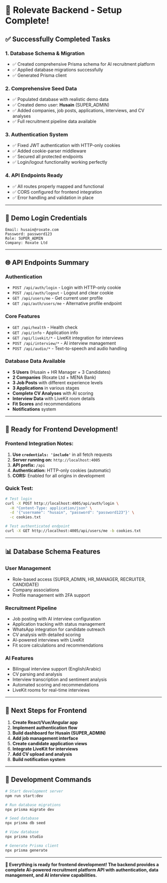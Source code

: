 # 🎉 Rolevate Backend - Setup Complete!

## ✅ **Successfully Completed Tasks**

### **1. Database Schema & Migration**

- ✅ Created comprehensive Prisma schema for AI recruitment platform
- ✅ Applied database migrations successfully
- ✅ Generated Prisma client

### **2. Comprehensive Seed Data**

- ✅ Populated database with realistic demo data
- ✅ Created demo user: **Husain** (SUPER_ADMIN)
- ✅ Added companies, job posts, applications, interviews, and CV analyses
- ✅ Full recruitment pipeline data available

### **3. Authentication System**

- ✅ Fixed JWT authentication with HTTP-only cookies
- ✅ Added cookie-parser middleware
- ✅ Secured all protected endpoints
- ✅ Login/logout functionality working perfectly

### **4. API Endpoints Ready**

- ✅ All routes properly mapped and functional
- ✅ CORS configured for frontend integration
- ✅ Error handling and validation in place

---

## 🔐 **Demo Login Credentials**

```
Email: husain@roxate.com
Password: password123
Role: SUPER_ADMIN
Company: Roxate Ltd
```

---

## 🌐 **API Endpoints Summary**

### **Authentication**

- `POST /api/auth/login` - Login with HTTP-only cookie
- `POST /api/auth/logout` - Logout and clear cookie
- `GET /api/users/me` - Get current user profile
- `GET /api/auth/users/me` - Alternative profile endpoint

### **Core Features**

- `GET /api/health` - Health check
- `GET /api/info` - Application info
- `GET /api/livekit/*` - LiveKit integration for interviews
- `POST /api/interview/*` - AI interview management
- `POST /api/audio/*` - Text-to-speech and audio handling

### **Database Data Available**

- **5 Users** (Husain + HR Manager + 3 Candidates)
- **2 Companies** (Roxate Ltd + MENA Bank)
- **3 Job Posts** with different experience levels
- **3 Applications** in various stages
- **Complete CV Analyses** with AI scoring
- **Interview Data** with LiveKit room details
- **Fit Scores** and recommendations
- **Notifications** system

---

## 🚀 **Ready for Frontend Development!**

### **Frontend Integration Notes:**

1. **Use `credentials: 'include'`** in all fetch requests
2. **Server running on:** `http://localhost:4005`
3. **API prefix:** `/api`
4. **Authentication:** HTTP-only cookies (automatic)
5. **CORS:** Enabled for all origins in development

### **Quick Test:**

```bash
# Test login
curl -X POST http://localhost:4005/api/auth/login \
  -H "Content-Type: application/json" \
  -d '{"username": "husain", "password": "password123"}' \
  -c cookies.txt

# Test authenticated endpoint
curl -X GET http://localhost:4005/api/users/me -b cookies.txt
```

---

## 📊 **Database Schema Features**

### **User Management**

- Role-based access (SUPER_ADMIN, HR_MANAGER, RECRUITER, CANDIDATE)
- Company associations
- Profile management with 2FA support

### **Recruitment Pipeline**

- Job posting with AI interview configuration
- Application tracking with status management
- WhatsApp integration for candidate outreach
- CV analysis with detailed scoring
- AI-powered interviews with LiveKit
- Fit score calculations and recommendations

### **AI Features**

- Bilingual interview support (English/Arabic)
- CV parsing and analysis
- Interview transcription and sentiment analysis
- Automated scoring and recommendations
- LiveKit rooms for real-time interviews

---

## 🎯 **Next Steps for Frontend**

1. **Create React/Vue/Angular app**
2. **Implement authentication flow**
3. **Build dashboard for Husain (SUPER_ADMIN)**
4. **Add job management interface**
5. **Create candidate application views**
6. **Integrate LiveKit for interviews**
7. **Add CV upload and analysis**
8. **Build notification system**

---

## 🔧 **Development Commands**

```bash
# Start development server
npm run start:dev

# Run database migrations
npx prisma migrate dev

# Seed database
npx prisma db seed

# View database
npx prisma studio

# Generate Prisma client
npx prisma generate
```

---

**🎊 Everything is ready for frontend development! The backend provides a complete AI-powered recruitment platform API with authentication, data management, and AI interview capabilities.**
